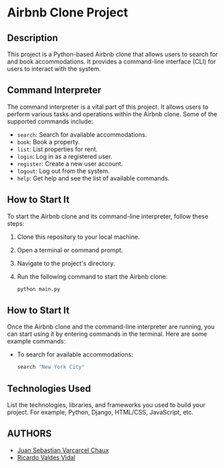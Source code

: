 # Airbnb Clone Project

## Description
This project is a Python-based Airbnb clone that allows users to search for and book accommodations. It provides a command-line interface (CLI) for users to interact with the system.

## Command Interpreter
The command interpreter is a vital part of this project. It allows users to perform various tasks and operations within the Airbnb clone. Some of the supported commands include:

- `search`: Search for available accommodations.
- `book`: Book a property.
- `list`: List properties for rent.
- `login`: Log in as a registered user.
- `register`: Create a new user account.
- `logout`: Log out from the system.
- `help`: Get help and see the list of available commands.

## How to Start It
To start the Airbnb clone and its command-line interpreter, follow these steps:

1. Clone this repository to your local machine.
2. Open a terminal or command prompt.
3. Navigate to the project's directory.
4. Run the following command to start the Airbnb clone:

   ```bash
   python main.py
## How to Start It
Once the Airbnb clone and the command-line interpreter are running, you can start using it by entering commands in the terminal. Here are some example commands:

- To search for available accommodations:
    ```bash
    search "New York City"
## Technologies Used
List the technologies, libraries, and frameworks you used to build your project. For example, Python, Django, HTML/CSS, JavaScript, etc.

## AUTHORS
- [Juan Sebastian Varcarcel Chaux](https://github.com/juansechaux)
- [Ricardo Valdes Vidal](https://github.com/ricardovaldesv)